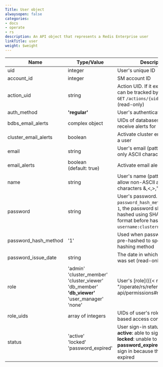 ```yaml
---
Title: User object
alwaysopen: false
categories:
- docs
- operate
- rs
description: An API object that represents a Redis Enterprise user
linkTitle: user
weight: $weight
---
```


| Name | Type/Value | Description |
|------|------------|-------------|
| uid | integer | User's unique ID |
| account_id | integer | SM account ID |
| action_uid | string | Action UID. If it exists, progress can be tracked by the `GET`&nbsp;`/actions/{uid}` API request (read-only) |
| auth_method | **'regular'** | User's authentication method |
| bdbs_email_alerts | complex object | UIDs of databases that user will receive alerts for |
| cluster_email_alerts | boolean | Activate cluster email alerts for a user |
| email | string | User's email (pattern matching only ASCII characters) |
| email_alerts | boolean (default:&nbsp;true) | Activate email alerts for a user |
| name | string | User's name (pattern does not allow non-ASCII and special characters &,\<,>,") |
| password | string | User's password. If `password_hash_method` is set to `1`, the password should be hashed using SHA-256. The format before hashing is `username:clustername:password`. | 
| password_hash_method | '1' | Used when password is passed pre-hashed to specify the hashing method |
| password_issue_date | string | The date in which the password was set (read-only) |
| role | 'admin'<br />'cluster_member'<br />'cluster_viewer'<br />'db_member'<br /> **'db_viewer'** <br />'user_manager'<br />'none' | User's [role]({{< relref "/operate/rs/references/rest-api/permissions#roles" >}}) |
| role_uids | array of integers | UIDs of user's roles for role-based access control |
| status | 'active'<br />'locked'<br />'password_expired' | User sign-in status (read-only)<br />**active**: able to sign in<br />**locked**: unable to sign in<br />**password_expired**: unable to sign in because the password expired |
